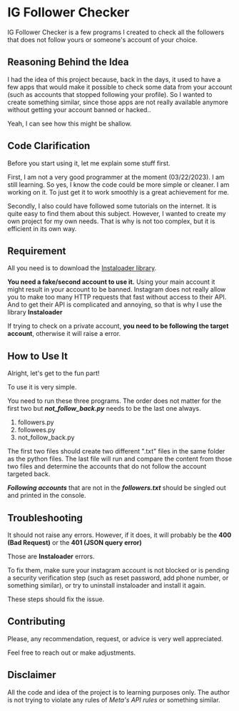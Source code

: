 # IG Follower Checker

IG Follower Checker is a few programs I created to check all the followers that does not follow yours or someone's account of your choice.

## Reasoning Behind the Idea

I had the idea of this project because, back in the days, it used to have a few apps that would make it possible to check some data from your account (such as accounts that stopped following your profile). So I wanted to create something similar, since those apps are not really available anymore without getting your account banned or hacked.. 

Yeah, I can see how this might be shallow.

## Code Clarification

Before you start using it, let me explain some stuff first.

First, I am not a very good programmer at the moment (03/22/2023). I am still learning. So yes, I know the code could be more simple or cleaner. I am working on it. To just get it to work smoothly is a great achievement for me.

Secondly, I also could have followed some tutorials on the internet. It is quite easy to find them about this subject. However, I wanted to create my own project for my own needs. That is why is not too complex, but it is efficient in its own way.



## Requirement

All you need is to download the [Instaloader library](https://instaloader.github.io/).

**You need a fake/second account to use it.** Using your main account it might result in your account to be banned. Instagram does not really allow you to make too many HTTP requests that fast without access to their API. And to get their API is complicated and annoying, so that is why I use the library **Instaloader**

If trying to check on a private account, **you need to be following the target account**, otherwise it will raise a error.

## How to Use It

Alright, let's get to the fun part!

To use it is very simple.

You need to run these three programs. The order does not matter for the first two but ***not_follow_back.py*** needs to be the last one always.

1. followers.py
2. followees.py
3. not_follow_back.py

The first two files should create two different ".txt" files in the same folder as the python files. The last file will run and compare the content from those two files and determine the accounts that do not follow the account targeted back.

***Following accounts*** that are not in the ***followers.txt*** should be singled out and printed in the console.

## Troubleshooting

It should not raise any errors. However, if it does, it will probably be the **400 (Bad Request)** or the **401 (JSON query error)**

Those are **Instaloader** errors. 

To fix them, make sure your instagram account is not blocked or is pending a security verification step (such as reset password, add phone number, or something similar), or try to uninstall instaloader and install it again.

These steps should fix the issue.


## Contributing

Please, any recommendation, request, or advice is very well appreciated. 

Feel free to reach out or make adjustments.

## Disclaimer

All the code and idea of the project is to learning purposes only. The author is not trying to violate any rules of *Meta's API rules* or something similar.